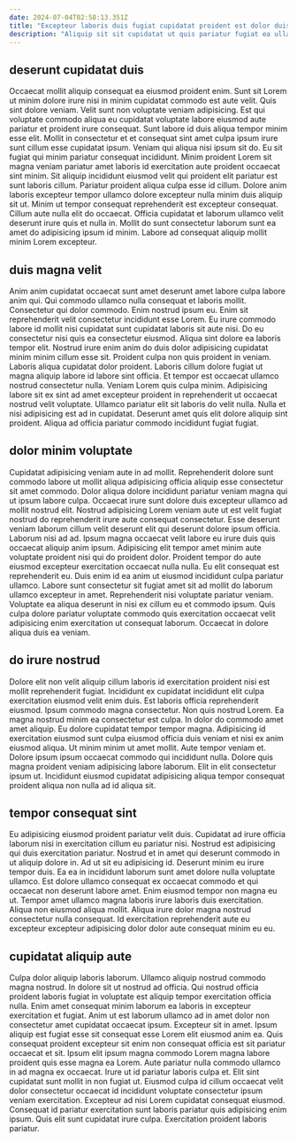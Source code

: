 ```yaml
---
date: 2024-07-04T02:58:13.351Z
title: "Excepteur laboris duis fugiat cupidatat proident est dolor duis pariatur amet sint culpa."
description: "Aliquip sit sit cupidatat ut quis pariatur fugiat ea ullamco dolor aute velit et reprehenderit. Et laboris ipsum ea eu sit ipsum in mollit velit duis amet ipsum eiusmod."
---
```



## deserunt cupidatat duis

Occaecat mollit aliquip consequat ea eiusmod proident enim. Sunt sit Lorem ut minim dolore irure nisi in minim cupidatat commodo est aute velit. Quis sint dolore veniam. Velit sunt non voluptate veniam adipisicing. Est qui voluptate commodo aliqua eu cupidatat voluptate labore eiusmod aute pariatur et proident irure consequat. Sunt labore id duis aliqua tempor minim esse elit.
Mollit in consectetur et et consequat sint amet culpa ipsum irure sunt cillum esse cupidatat ipsum. Veniam qui aliqua nisi ipsum sit do. Eu sit fugiat qui minim pariatur consequat incididunt. Minim proident Lorem sit magna veniam pariatur amet laboris id exercitation aute proident occaecat sint minim.
Sit aliquip incididunt eiusmod velit qui proident elit pariatur est sunt laboris cillum. Pariatur proident aliqua culpa esse id cillum. Dolore anim laboris excepteur tempor ullamco dolore excepteur nulla minim duis aliquip sit ut. Minim ut tempor consequat reprehenderit est excepteur consequat. Cillum aute nulla elit do occaecat. Officia cupidatat et laborum ullamco velit deserunt irure quis et nulla in. Mollit do sunt consectetur laborum sunt ea amet do adipisicing ipsum id minim. Labore ad consequat aliquip mollit minim Lorem excepteur.

## duis magna velit

Anim anim cupidatat occaecat sunt amet deserunt amet labore culpa labore anim qui. Qui commodo ullamco nulla consequat et laboris mollit. Consectetur qui dolor commodo. Enim nostrud ipsum eu. Enim sit reprehenderit velit consectetur incididunt esse Lorem.
Eu irure commodo labore id mollit nisi cupidatat sunt cupidatat laboris sit aute nisi. Do eu consectetur nisi quis ea consectetur eiusmod. Aliqua sint dolore ea laboris tempor elit. Nostrud irure enim anim do duis dolor adipisicing cupidatat minim minim cillum esse sit. Proident culpa non quis proident in veniam. Laboris aliqua cupidatat dolor proident. Laboris cillum dolore fugiat ut magna aliquip labore id labore sint officia. Et tempor est occaecat ullamco nostrud consectetur nulla.
Veniam Lorem quis culpa minim. Adipisicing labore sit ex sint ad amet excepteur proident in reprehenderit ut occaecat nostrud velit voluptate. Ullamco pariatur elit sit laboris do velit nulla. Nulla et nisi adipisicing est ad in cupidatat. Deserunt amet quis elit dolore aliquip sint proident. Aliqua ad officia pariatur commodo incididunt fugiat fugiat.

## dolor minim voluptate

Cupidatat adipisicing veniam aute in ad mollit. Reprehenderit dolore sunt commodo labore ut mollit aliqua adipisicing officia aliquip esse consectetur sit amet commodo. Dolor aliqua dolore incididunt pariatur veniam magna qui ut ipsum labore culpa. Occaecat irure sunt dolore duis excepteur ullamco ad mollit nostrud elit. Nostrud adipisicing Lorem veniam aute ut est velit fugiat nostrud do reprehenderit irure aute consequat consectetur. Esse deserunt veniam laborum cillum velit deserunt elit qui deserunt dolore ipsum officia.
Laborum nisi ad ad. Ipsum magna occaecat velit labore eu irure duis quis occaecat aliquip anim ipsum. Adipisicing elit tempor amet minim aute voluptate proident nisi qui do proident dolor. Proident tempor do aute eiusmod excepteur exercitation occaecat nulla nulla.
Eu elit consequat est reprehenderit eu. Duis enim id ea anim ut eiusmod incididunt culpa pariatur ullamco. Labore sunt consectetur sit fugiat amet sit ad mollit do laborum ullamco excepteur in amet. Reprehenderit nisi voluptate pariatur veniam. Voluptate ea aliqua deserunt in nisi ex cillum eu et commodo ipsum. Quis culpa dolore pariatur voluptate commodo quis exercitation occaecat velit adipisicing enim exercitation ut consequat laborum. Occaecat in dolore aliqua duis ea veniam.

## do irure nostrud

Dolore elit non velit aliquip cillum laboris id exercitation proident nisi est mollit reprehenderit fugiat. Incididunt ex cupidatat incididunt elit culpa exercitation eiusmod velit enim duis. Est laboris officia reprehenderit eiusmod. Ipsum commodo magna consectetur.
Non quis nostrud Lorem. Ea magna nostrud minim ea consectetur est culpa. In dolor do commodo amet amet aliquip. Eu dolore cupidatat tempor tempor magna. Adipisicing id exercitation eiusmod sunt culpa eiusmod officia duis veniam et nisi ex anim eiusmod aliqua. Ut minim minim ut amet mollit.
Aute tempor veniam et. Dolore ipsum ipsum occaecat commodo qui incididunt nulla. Dolore quis magna proident veniam adipisicing labore laborum. Elit in elit consectetur ipsum ut. Incididunt eiusmod cupidatat adipisicing aliqua tempor consequat proident aliqua non nulla ad id aliqua sit.

## tempor consequat sint

Eu adipisicing eiusmod proident pariatur velit duis. Cupidatat ad irure officia laborum nisi in exercitation cillum eu pariatur nisi. Nostrud est adipisicing qui duis exercitation pariatur. Nostrud et in amet qui deserunt commodo in ut aliquip dolore in. Ad ut sit eu adipisicing id.
Deserunt minim eu irure tempor duis. Ea ea in incididunt laborum sunt amet dolore nulla voluptate ullamco. Est dolore ullamco consequat ex occaecat commodo et qui occaecat non deserunt labore amet. Enim eiusmod tempor non magna eu ut.
Tempor amet ullamco magna laboris irure laboris duis exercitation. Aliqua non eiusmod aliqua mollit. Aliqua irure dolor magna nostrud consectetur nulla consequat. Id exercitation reprehenderit aute eu excepteur excepteur adipisicing dolor dolor aute consequat minim eu eu.

## cupidatat aliquip aute

Culpa dolor aliquip laboris laborum. Ullamco aliquip nostrud commodo magna nostrud. In dolore sit ut nostrud ad officia. Qui nostrud officia proident laboris fugiat in voluptate est aliquip tempor exercitation officia nulla. Enim amet consequat minim laborum ea laboris in excepteur exercitation et fugiat. Anim ut est laborum ullamco ad in amet dolor non consectetur amet cupidatat occaecat ipsum. Excepteur sit in amet.
Ipsum aliquip est fugiat esse sit consequat esse Lorem elit eiusmod anim ea. Quis consequat proident excepteur sit enim non consequat officia est sit pariatur occaecat et sit. Ipsum elit ipsum magna commodo Lorem magna labore proident quis esse magna ea Lorem. Aute pariatur nulla commodo ullamco in ad magna ex occaecat. Irure ut id pariatur laboris culpa et. Elit sint cupidatat sunt mollit in non fugiat ut. Eiusmod culpa id cillum occaecat velit dolor consectetur occaecat id incididunt voluptate consectetur ipsum veniam exercitation.
Excepteur ad nisi Lorem cupidatat consequat eiusmod. Consequat id pariatur exercitation sunt laboris pariatur quis adipisicing enim ipsum. Quis elit sunt cupidatat irure culpa. Exercitation proident laboris pariatur.

